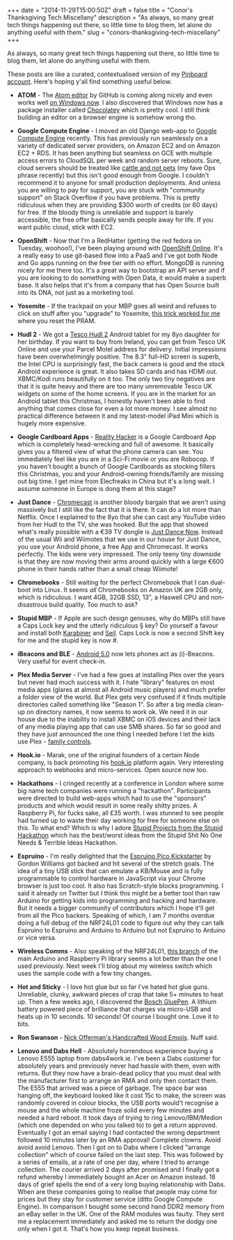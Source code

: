 +++
date = "2014-11-29T15:00:50Z"
draft = false
title = "Conor's Thanksgiving Tech Miscellany"
description = "As always, so many great tech things happening out there, so little time to blog them, let alone do anything useful with them."
slug = "conors-thanksgiving-tech-miscellany"
+++

As always, so many great tech things happening out there, so little time to blog them, let alone do anything useful with them.

These posts are like a curated, contextualised version of my [Pinboard account](https://pinboard.in/u:conoro). Here's hoping y'all find something useful below.

* **ATOM** - The [Atom editor](https://atom.io/) by GitHub is coming along nicely and even works well [on Windows now](https://chocolatey.org/packages/atom). I also discovered that Windows now has a package installer called [Chocolatey](https://chocolatey.org/packages/atom) which is pretty cool. I still think building an editor on a browser engine is somehow wrong tho.

* **Google Compute Engine** - I moved an old Django web-app to [Google Compute Engine](https://cloud.google.com/compute/) recently. This has previously run seamlessly on a variety of dedicated server providers, on Amazon EC2 and on Amazon EC2 + RDS. It has been anything but seamless on GCE with multiple access errors to CloudSQL per week and random server reboots. Sure, cloud servers should be treated like [cattle and not pets](http://www.slideshare.net/randybias/architectures-for-open-and-scalable-clouds) (my fave Ops phrase recently) but this isn't good enough from Google. I couldn't recommend it to anyone for small production deployments. And unless you are willing to pay for support, you are stuck with "community support" on Stack Overflow if you have problems. This is pretty ridiculous when they are providing $300 worth of credits (or 60 days) for free. If the bloody thing is unreliable and support is barely accessible, the free offer basically sends people away for life. If you want public cloud, stick with EC2.

* **OpenShift** - Now that I'm a RedHatter (getting the red fedora on Tuesday, woohoo!), I've been playing around with [OpenShift Online](https://www.openshift.com/products/online). It's a really easy to use git-based flow into a PaaS and I've got both Node and Go apps running on the free tier with no effort. MongoDB is running nicely for me there too. It's a great way to bootstrap an API server and if you are looking to do something with Open Data, it would make a superb base. It also helps that it's from a company that has Open Source built into its DNA, not just as a morketing tool.

* **Yosemite** - If the trackpad on your MBP goes all weird and refuses to click on stuff after you "upgrade" to Yosemite, [this trick worked for me](http://support.apple.com/kb/PH14222?viewlocale=en_US) where you reset the PRAM.

* **Hudl 2** - We got a [Tesco Hudl 2](http://www.tesco.com/direct/hudl2-8-wi-fi-tablet/454-7907.prd?pageLevel=&skuId=397-7926) Android tablet for my 8yo daughter for her birthday. If you want to buy from Ireland, you can get from Tesco UK Online and use your Parcel Motel address for delivery. Initial impressions have been overwhelmingly positive. The 8.3" full-HD screen is superb, the Intel CPU is surprisingly fast, the back camera is good and the stock Android experience is great. It also takes SD cards and has HDMI out. XBMC/Kodi runs beautifully on it too. The only two tiny negatives are that it is quite heavy and there are too many unremovable Tesco UK widgets on some of the home screens. If you are in the market for an Android tablet this Christmas, I honestly haven't been able to find anything that comes close for even a lot more money. I see almost no practical difference between it and my latest-model iPad Mini which is hugely more expensive.

* **Google Cardboard Apps** - [Reality Hacker](https://play.google.com/store/apps/details?id=com.visor.visionhacker&hl=en) is a Google Cardboard App which is completely head-wrecking and full of awesome. It basically gives you a filtered view of what the phone camera can see. You immediately feel like you are in a Sci-Fi movie or you are Robocop. If you haven't bought a bunch of Google Cardboards as stocking fillers this Christmas, you and your Android-owning friends/family are missing out big time. I get mine from Elecfreaks in China but it's a long wait. I assume someone in Europe is dong them at this stage?

* **Just Dance** - [Chromecast](http://www.google.com/intl/en_ie/chrome/devices/chromecast/index.html) is another bloody bargain that we aren't using massively but I still like the fact that it is there. It can do a lot more than Netflix. Once I explained to the 8yo that she can cast any YouTube video from her Hudl to the TV, she was hooked. But the app that showed what's really possible with a €39 TV dongle is [Just Dance Now](https://play.google.com/store/apps/details?id=com.ubisoft.dance.JustDance&hl=en). Instead of the usual Wii and Wiimotes that we use in our house for Just Dance, you use your Android phone, a free App and Chromecast. It works perfectly. The kids were very impressed. The only teeny tiny downside is that they are now moving their arms around quickly with a large €600 phone in their hands rather than a small cheap Wiimote!

* **Chromebooks** - Still waiting for the perfect Chromebook that I can dual-boot into Linux. It seems _all_ Chromebooks on Amazon UK are 2GB only, which is ridiculous. I want 4GB, 32GB SSD, 13", a Haswell CPU and non-disastrous build quality. Too much to ask?

* **Stupid MBP** - If Apple are such design geniuses, why do MBPs still have a Caps Lock key and the utterly ridiculous § key? Do yourself a favour and install both [Karabiner](https://pqrs.org/osx/karabiner/index.html.en) and [Seil](https://pqrs.org/osx/karabiner/seil.html.en). Caps Lock is now a second Shift key for me and the stupid key is now #.

* **iBeacons and BLE** - [Android 5.0](http://developer.radiusnetworks.com/2014/11/18/beacon-transmission-with-android-5.html) now lets phones act as (i)-Beacons. Very useful for event check-in.

* **Plex Media Server** - I've had a few goes at installing Plex over the years but never had much success with it. I hate "library" features on most media apps (glares at almost all Android music players) and much prefer a folder view of the world. But Plex gets very confused if it finds multiple directories called something like "Season 1". So after a big media clean-up on directory names, it now seems to work ok. We need it in our house due to the inability to install XBMC on iOS devices and their lack of any media playing app that can use SMB shares. So far so good and they have just announced the one thing I needed before I let the kids use Plex - [family controls](https://blog.plex.tv/2014/11/20/introducing-plex-home/).

* **Hook.io** - Marak, one of the original founders of a certain Node company, is back promoting his [hook.io](https://github.com/bigcompany/hook.io) platform again. Very interesting approach to webhooks and micro-services. Open source now too.

* **Hackathons** - I cringed recently at a conference in London where some big name tech companies were running a "hackathon". Participants were directed to build web-apps which had to use the "sponsors" products and which would result in some really shitty prizes. A Raspberry Pi, for fucks sake, all £35 worth. I was stunned to see people had turned up to waste their day working for free for someone else on this. To what end? Which is why I adore [Stupid Projects from the Stupid Hackathon](http://lav.io/2014/11/stupid-projects-from-the-stupid-hackathon/) which has the best/worst ideas from the Stupid Shit No One Needs & Terrible Ideas Hackathon.

* **Espruino** - I'm really delighted that the [Espruino Pico Kickstarter](https://www.kickstarter.com/projects/gfw/espruino-pico-javascript-on-a-usb-stick) by Gordon Williams got backed and hit several of the stretch goals. The idea of a tiny USB stick that can emulate a KB/Mouse and is fully programmable to control hardware in JavaScript via your Chrome browser is just too cool. It also has Scratch-style blocks programming. I said it already on Twitter but I think this might be a better tool than raw Arduino for getting kids into programming and hacking and hardware. But it needs a bigger community of contributors which I hope it'll get from all the Pico backers. Speaking of which, I am 7 months overdue doing a full debug of the NRF24L01 code to figure out why they can talk Espruino to Espruino and Arduino to Arduino but not Espruino to Arduino or vice versa.

* **Wireless Comms** - Also speaking of the NRF24L01, [this branch](https://github.com/TMRh20/RF24) of the main Arduino and Raspberry Pi library seems a lot better than the one I used previously. Next week I'll blog about my wireless switch which uses the sample code with a few tiny changes.

* **Hot and Sticky** - I love hot glue but so far I've hated hot glue guns. Unreliable, clunky, awkward pieces of crap that take 5+ minutes to heat up. Then a few weeks ago, I discovered the [Bosch GluePen](http://www.amazon.co.uk/Bosch-Lithium-Ion-Cordless-Glue-Pen/dp/B00CI8FDUO). A lithium battery powered piece of brilliance that charges via micro-USB and heats up in 10 seconds. 10 seconds! Of course I bought one. Love it to bits.

* **Ron Swanson** - [Nick Offerman's Handcrafted Wood Emojis](https://www.youtube.com/watch?v=Q8gGsuWouDE). Nuff said.

* **Lenovo and Dabs Hell** - Absolutely horrendous experience buying a Lenovo E555 laptop from dabs4work.ie. I've been a Dabs customer for absolutely years and previously never had hassle with them, even with returns. But they now have a brain-dead policy that you must deal with the manufacturer first to arrange an RMA and only then contact them. The E555 that arrived was a piece of garbage. The space bar was hanging off, the keyboard looked like it cost 15c to make, the screen was randomly covered in colour blocks, the USB ports would't recognise a mouse and the whole machine froze solid every few minutes and needed a hard reboot. It took days of trying to ring Lenovo/IBM/Medion (which one depended on who you talked to) to get a return approved. Eventually I got an email saying I had contacted the wrong department followed 10 minutes later by an RMA approval! Complete clowns. Avoid avoid avoid Lenovo. Then I got on to Dabs where I clicked "arrange collection" which of course failed on the last step. This was followed by a series of emails, at a rate of one per day, where I tried to arrange collection. The courier arrived 2 days after promised and I finally got a refund whereby I immediately bought an Acer on Amazon instead. 18 days of grief spells the end of a very long buying relationship with Dabs. When are these companies going to realise that people may come for prices but they stay for customer service (ditto Google Compute Engine). In comparison I bought some second hand DDR2 memory from an eBay seller in the UK. One of the RAM modules was faulty. They sent me a replacement immediately and asked me to return the dodgy one only when I got it. That's how you keep repeat business.
